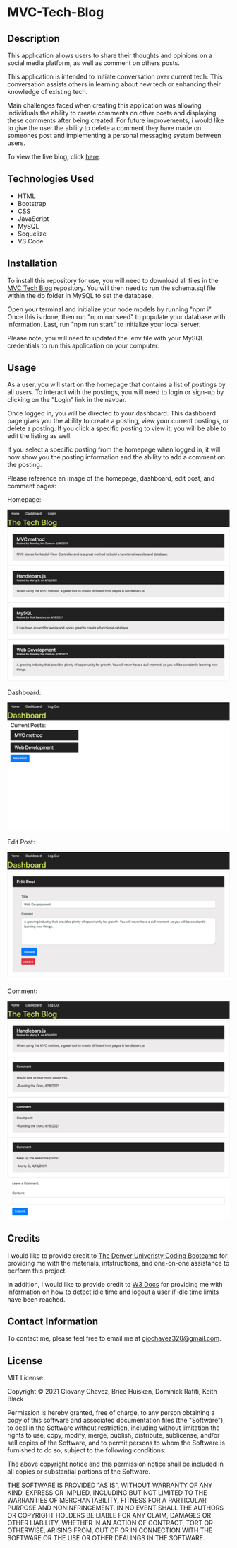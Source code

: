 # MVC-Tech-Blog

## Description

This application allows users to share their thoughts and opinions on a social media platform, as well as comment on others posts.

This application is intended to initiate conversation over current tech. This conversation assists others in learning about new tech or enhancing their knowledge of existing tech.

Main challenges faced when creating this application was allowing individuals the ability to create comments on other posts and displaying these comments after being created. For future improvements, i would like to give the user the ability to delete a comment they have made on someones post and implementing a personal messaging system between users.

To view the live blog, click [here](https://frozen-caverns-37575.herokuapp.com/).

## Technologies Used

<ul>
<li>HTML</li>
<li>Bootstrap</li>
<li>CSS</li>
<li>JavaScript</li>
<li>MySQL</li>
<li>Sequelize</li>
<li>VS Code</li>
</ul>

## Installation

To install this repository for use, you will need to download all files in the [MVC Tech Blog](https://github.com/glchavez/MVC-Tech-Blog) repository. You will then need to run the schema.sql file within the db folder in MySQL to set the database.

Open your terminal and initialize your node models by running "npm i". Once this is done, then run "npm run seed" to populate your database with information. Last, run "npm run start" to initialize your local server.

Please note, you will need to updated the .env file with your MySQL credentials to run this application on your computer.

## Usage

As a user, you will start on the homepage that contains a list of postings by all users. To interact with the postings, you will need to login or sign-up by clicking on the "Login" link in the navbar.

Once logged in, you will be directed to your dashboard. This dashboard page gives you the ability to create a posting, view your current postings, or delete a posting. If you click a specific posting to view it, you will be able to edit the listing as well.

If you select a specific posting from the homepage when logged in, it will now show you the posting information and the ability to add a comment on the posting.

Please reference an image of the homepage, dashboard, edit post, and comment pages:

Homepage:

![Homepage](./public/img/homepage.png)

Dashboard:

![Dashboard](./public/img/dashboard.png)

Edit Post:

![Edit Post](./public/img/editPost.png)

Comment:

![Comment](./public/img/comment.png)

## Credits

I would like to provide credit to [The Denver Univeristy Coding Bootcamp](https://bootcamp.du.edu/coding/) for providing me with the materials, intstructions, and one-on-one assistance to perform this project.

In addition, I would like to provide credit to [W3 Docs](https://www.w3docs.com/snippets/javascript/how-to-detect-idle-time-in-javascript.html) for providing me with information on how to detect idle time and logout a user if idle time limits have been reached.

## Contact Information

To contact me, please feel free to email me at giochavez320@gmail.com.

## License

MIT License

Copyright &copy; 2021 Giovany Chavez, Brice Huisken, Dominick Rafiti, Keith Black

Permission is hereby granted, free of charge, to any person obtaining a copy
of this software and associated documentation files (the "Software"), to deal
in the Software without restriction, including without limitation the rights
to use, copy, modify, merge, publish, distribute, sublicense, and/or sell
copies of the Software, and to permit persons to whom the Software is
furnished to do so, subject to the following conditions:

The above copyright notice and this permission notice shall be included in all
copies or substantial portions of the Software.

THE SOFTWARE IS PROVIDED "AS IS", WITHOUT WARRANTY OF ANY KIND, EXPRESS OR
IMPLIED, INCLUDING BUT NOT LIMITED TO THE WARRANTIES OF MERCHANTABILITY,
FITNESS FOR A PARTICULAR PURPOSE AND NONINFRINGEMENT. IN NO EVENT SHALL THE
AUTHORS OR COPYRIGHT HOLDERS BE LIABLE FOR ANY CLAIM, DAMAGES OR OTHER
LIABILITY, WHETHER IN AN ACTION OF CONTRACT, TORT OR OTHERWISE, ARISING FROM,
OUT OF OR IN CONNECTION WITH THE SOFTWARE OR THE USE OR OTHER DEALINGS IN THE
SOFTWARE.
